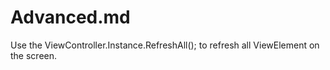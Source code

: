 # Advanced.md

Use the ViewController.Instance.RefreshAll(); to refresh all ViewElement on the screen.
